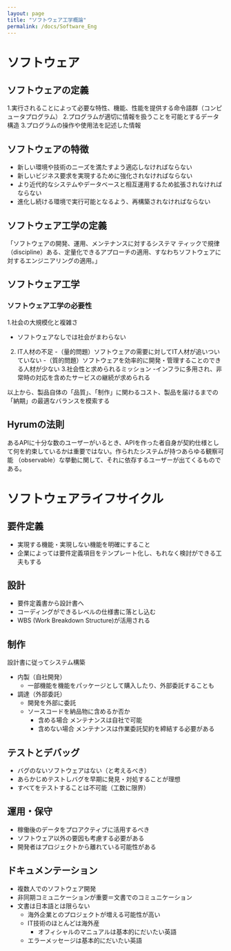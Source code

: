 ```yaml
---
layout: page
title: "ソフトウェア工学概論"
permalink: /docs/Software_Eng
---
```


# ソフトウェア

## ソフトウェアの定義
1.実行されることによって必要な特性、機能、性能を提供する命令語群（コンピュータプログラム） 
2.プログラムが適切に情報を扱うことを可能とするデータ構造 
3.プログラムの操作や使用法を記述した情報

## ソフトウェアの特徴
- 新しい環境や技術のニーズを満たすよう適応しなければならない  
- 新しいビジネス要求を実現するために強化されなければならない  
- より近代的なシステムやデータベースと相互運用するため拡張されなければならない 
- 進化し続ける環境で実行可能となるよう、再構築されなければならない

## ソフトウェア工学の定義
「ソフトウェアの開発、運用、メンテナンスに対するシステマ  ティックで規律（discipline）ある、定量化できるアプローチの適用、すなわちソフトウェアに対するエンジニアリングの適用。」 

## ソフトウェア工学
### ソフトウェア工学の必要性
1.社会の大規模化と複雑さ
- ソフトウェアなしでは社会がまわらない
2. IT人材の不足
-（量的問題）ソフトウェアの需要に対してIT人材が追いついていない
-（質的問題）ソフトウェアを効率的に開発・管理することのできる人材が少ない
3.社会性と求められるミッション
-インフラに多用され、非常時の対応を含めたサービスの継続が求められる

以上から、製品自体の「品質」、「制作」に関わるコスト、製品を届けるまでの「納期」の最適なバランスを模索する

## Hyrumの法則
あるAPIに十分な数のユーザーがいるとき、APIを作った者自身が契約仕様として何を約束しているかは重要ではない。作られたシステムが持つあらゆる観察可能 （observable）な挙動に関して、それに依存するユーザーが出てくるものである。

# ソフトウェアライフサイクル
## 要件定義
- 実現する機能・実現しない機能を明確にすること
- 企業によっては要件定義項目をテンプレート化し、もれなく検討ができる工夫もする

## 設計
- 要件定義書から設計書へ
- コーディングができるレベルの仕様書に落とし込む
- WBS (Work Breakdown Structure)が活用される

## 制作
設計書に従ってシステム構築
- 内製（自社開発）
    - 一部機能を機能をパッケージとして購入したり、外部委託することも
- 調達（外部委託）
    - 開発を外部に委託
    - ソースコードを納品物に含めるか否か
        - 含める場合
        メンテナンスは自社で可能
        - 含めない場合
        メンテナンスは作業委託契約を締結する必要がある

## テストとデバッグ
- バグのないソフトウェアはない（と考えるべき）
- あらかじめテストしバグを早期に発見・対処することが理想
- すべてをテストすることは不可能（工数に限界）

## 運用・保守
- 稼働後のデータをプロアクティブに活用するべき
- ソフトウェア以外の要因も考慮する必要がある
- 開発者はプロジェクトから離れている可能性がある

## ドキュメンテーション
- 複数人でのソフトウェア開発
- 非同期コミュニケーションが重要＝文書でのコミュニケーション
- 文書は日本語とは限らない
    - 海外企業とのプロジェクトが増える可能性が高い
    - IT技術のほとんどは海外産
        - オフィシャルのマニュアルは基本的にだいたい英語
    - エラーメッセージは基本的にだいたい英語